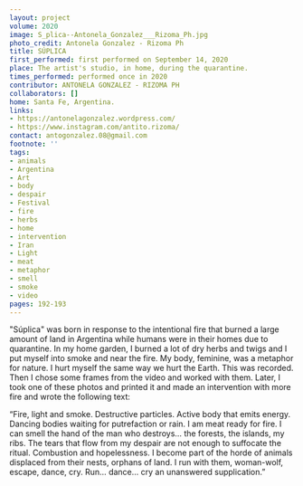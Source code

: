 ```yaml
---
layout: project
volume: 2020
image: S_plica--Antonela_Gonzalez___Rizoma_Ph.jpg
photo_credit: Antonela Gonzalez - Rizoma Ph
title: SÚPLICA
first_performed: first performed on September 14, 2020
place: The artist's studio, in home, during the quarantine.
times_performed: performed once in 2020
contributor: ANTONELA GONZALEZ - RIZOMA PH
collaborators: []
home: Santa Fe, Argentina.
links:
- https://antonelagonzalez.wordpress.com/
- https://www.instagram.com/antito.rizoma/
contact: antogonzalez.08@gmail.com
footnote: ''
tags:
- animals
- Argentina
- Art
- body
- despair
- Festival
- fire
- herbs
- home
- intervention
- Iran
- Light
- meat
- metaphor
- smell
- smoke
- video
pages: 192-193
---
```

"Súplica" was born in response to the intentional fire that burned a large amount of land in Argentina while humans were in their homes due to quarantine. In my home garden, I burned a lot of dry herbs and twigs and I put myself into smoke and near the fire. My body, feminine, was a metaphor for nature. I hurt myself the same way we hurt the Earth. This was recorded. Then I chose some frames from the video and worked with them. Later, I took one of these photos and printed it and made an intervention with more fire and wrote the following text:

“Fire, light and smoke. Destructive particles. Active body that emits energy. Dancing bodies waiting for putrefaction or rain. I am meat ready for fire. I can smell the hand of the man who destroys… the forests, the islands, my ribs. The tears that flow from my despair are not enough to suffocate the ritual. Combustion and hopelessness. I become part of the horde of animals displaced from their nests, orphans of land. I run with them, woman-wolf, escape, dance, cry. Run… dance… cry an unanswered supplication.”